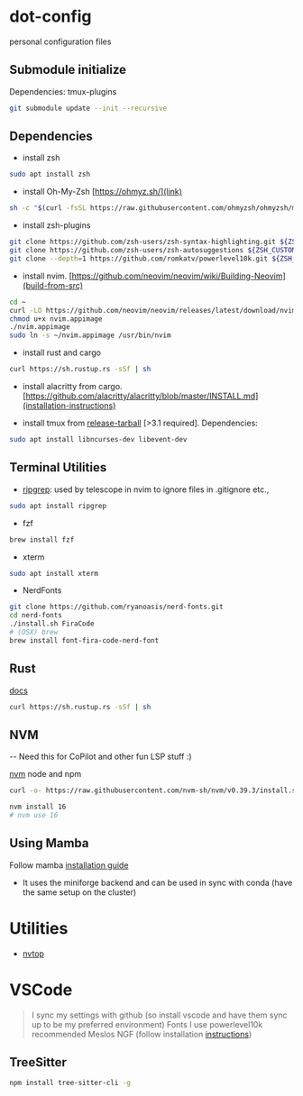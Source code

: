 # dot-config
personal configuration files

## Submodule initialize
Dependencies: tmux-plugins
```bash
git submodule update --init --recursive
```

## Dependencies

- install zsh
```bash
sudo apt install zsh
```

- install Oh-My-Zsh [https://ohmyz.sh/](link)
```bash
sh -c "$(curl -fsSL https://raw.githubusercontent.com/ohmyzsh/ohmyzsh/master/tools/install.sh)"
```

- install zsh-plugins
```bash
git clone https://github.com/zsh-users/zsh-syntax-highlighting.git ${ZSH_CUSTOM:-~/.oh-my-zsh/custom}/plugins/zsh-syntax-highlighting
git clone https://github.com/zsh-users/zsh-autosuggestions ${ZSH_CUSTOM:-~/.oh-my-zsh/custom}/plugins/zsh-autosuggestions
git clone --depth=1 https://github.com/romkatv/powerlevel10k.git ${ZSH_CUSTOM:-$HOME/.oh-my-zsh/custom}/themes/powerlevel10k
```

- install nvim. [https://github.com/neovim/neovim/wiki/Building-Neovim](build-from-src)
```bash
cd ~
curl -LO https://github.com/neovim/neovim/releases/latest/download/nvim.appimage
chmod u+x nvim.appimage
./nvim.appimage
sudo ln -s ~/nvim.appimage /usr/bin/nvim
```

- install rust and cargo
```bash
curl https://sh.rustup.rs -sSf | sh
```

- install alacritty from cargo. [https://github.com/alacritty/alacritty/blob/master/INSTALL.md](installation-instructions)

- install tmux from [release-tarball](https://github.com/tmux/tmux) [>3.1 required]. Dependencies:
```bash
sudo apt install libncurses-dev libevent-dev
```

## Terminal Utilities

- [ripgrep](https://github.com/BurntSushi/ripgrep): used by telescope in nvim to ignore files in .gitignore etc.,
```bash
sudo apt install ripgrep
```

- fzf
```bash
brew install fzf
```

- xterm
```bash
sudo apt install xterm
```

- NerdFonts
```bash
git clone https://github.com/ryanoasis/nerd-fonts.git
cd nerd-fonts
./install.sh FiraCode
# (OSX) brew
brew install font-fira-code-nerd-font
```

## Rust

[docs](https://doc.rust-lang.org/cargo/getting-started/installation.html)
```bash
curl https://sh.rustup.rs -sSf | sh
```

## NVM

-- Need this for CoPilot and other fun LSP stuff :)

[nvm](https://github.com/nvm-sh/nvm)
node and npm
```bash
curl -o- https://raw.githubusercontent.com/nvm-sh/nvm/v0.39.3/install.sh | bash
```

```bash
nvm install 16
# nvm use 16
```

## Using Mamba

Follow mamba [installation guide](https://mamba.readthedocs.io/en/latest/installation/mamba-installation.html)

- It uses the miniforge backend and can be used in sync with conda (have the same setup on the cluster)

# Utilities
- [nvtop](https://github.com/Syllo/nvtop)

# VSCode
> I sync my settings with github (so install vscode and have them sync up to be my preferred environment)
> Fonts I use powerlevel10k recommended Meslos NGF (follow installation [instructions](https://github.com/romkatv/powerlevel10k/blob/master/font.md))

## TreeSitter

```bash
npm install tree-sitter-cli -g
```
